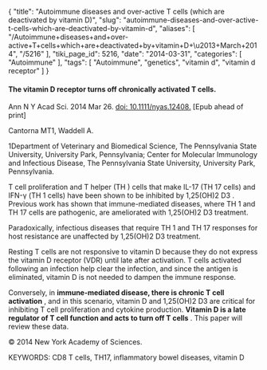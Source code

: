 {
    "title": "Autoimmune diseases and over-active T cells (which are deactivated by vitamin D)",
    "slug": "autoimmune-diseases-and-over-active-t-cells-which-are-deactivated-by-vitamin-d",
    "aliases": [
        "/Autoimmune+diseases+and+over-active+T+cells+which+are+deactivated+by+vitamin+D+\u2013+March+2014",
        "/5216"
    ],
    "tiki_page_id": 5216,
    "date": "2014-03-31",
    "categories": [
        "Autoimmune"
    ],
    "tags": [
        "Autoimmune",
        "genetics",
        "vitamin d",
        "vitamin d receptor"
    ]
}


#### The vitamin D receptor turns off chronically activated T cells.

Ann N Y Acad Sci. 2014 Mar 26. [doi: 10.1111/nyas.12408.](https://doi.org/10.1111/nyas.12408.) <span>[Epub ahead of print]</span>

Cantorna MT1, Waddell A.

1Department of Veterinary and Biomedical Science, The Pennsylvania State University, University Park, Pennsylvania; Center for Molecular Immunology and Infectious Disease, The Pennsylvania State University, University Park, Pennsylvania.

T cell proliferation and T helper (TH ) cells that make IL-17 (TH 17 cells) and IFN-γ (TH 1 cells) have been shown to be inhibited by 1,25(OH)2 D3 . Previous work has shown that immune-mediated diseases, where TH 1 and TH 17 cells are pathogenic, are ameliorated with 1,25(OH)2 D3 treatment. 

Paradoxically, infectious diseases that require TH 1 and TH 17 responses for host resistance are unaffected by 1,25(OH)2 D3 treatment. 

Resting T cells are not responsive to vitamin D because they do not express the vitamin D receptor (VDR) until late after activation. T cells activated following an infection help clear the infection, and since the antigen is eliminated, vitamin D is not needed to dampen the immune response. 

Conversely, in  **immune-mediated disease, there is chronic T cell activation** , and in this scenario, vitamin D and 1,25(OH)2 D3 are critical for inhibiting T cell proliferation and cytokine production.  **Vitamin D is a late regulator of T cell function and acts to turn off T cells** . This paper will review these data.

© 2014 New York Academy of Sciences.

KEYWORDS: CD8 T cells, TH17, inflammatory bowel diseases, vitamin D